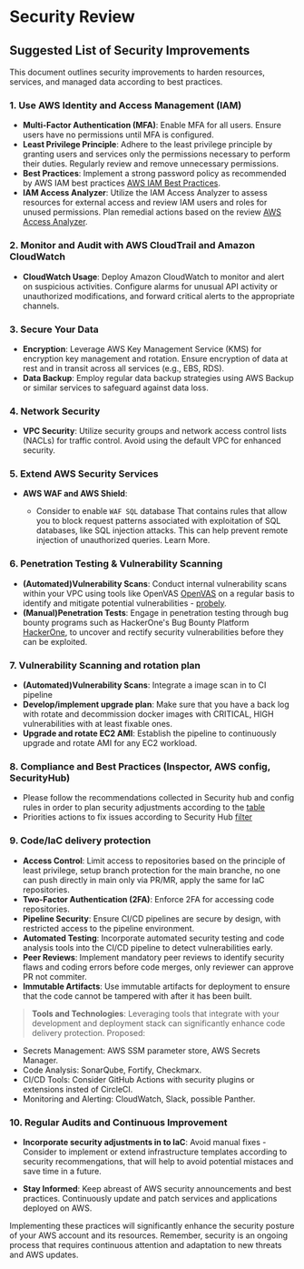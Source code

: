 # Security Review

## Suggested List of Security Improvements

This document outlines security improvements to harden resources, services, and managed data according to best practices.

### 1. Use AWS Identity and Access Management (IAM)

- **Multi-Factor Authentication (MFA)**: Enable MFA for all users. Ensure users have no permissions until MFA is configured.
- **Least Privilege Principle**: Adhere to the least privilege principle by granting users and services only the permissions necessary to perform their duties. Regularly review and remove unnecessary permissions.
- **Best Practices**: Implement a strong password policy as recommended by AWS IAM best practices [AWS IAM Best Practices](https://docs.aws.amazon.com/IAM/latest/UserGuide/best-practices.html).
- **IAM Access Analyzer**: Utilize the IAM Access Analyzer to assess resources for external access and review IAM users and roles for unused permissions. Plan remedial actions based on the review [AWS Access Analyzer](https://us-east-1.console.aws.amazon.com/access-analyzer/home?region=us-east-1).

### 2. Monitor and Audit with AWS CloudTrail and Amazon CloudWatch

- **CloudWatch Usage**: Deploy Amazon CloudWatch to monitor and alert on suspicious activities. Configure alarms for unusual API activity or unauthorized modifications, and forward critical alerts to the appropriate channels.

### 3. Secure Your Data

- **Encryption**: Leverage AWS Key Management Service (KMS) for encryption key management and rotation. Ensure encryption of data at rest and in transit across all services (e.g., EBS, RDS).
- **Data Backup**: Employ regular data backup strategies using AWS Backup or similar services to safeguard against data loss.

### 4. Network Security

- **VPC Security**: Utilize security groups and network access control lists (NACLs) for traffic control. Avoid using the default VPC for enhanced security.

### 5. Extend AWS Security Services

- **AWS WAF and AWS Shield**:

  - Consider to enable `WAF SQL` database That contains rules that allow you to block request patterns associated with exploitation of SQL databases, like SQL injection attacks. This can help prevent remote injection of unauthorized queries. Learn More.

### 6. Penetration Testing & Vulnerability Scanning

- **(Automated)Vulnerability Scans**: Conduct internal vulnerability scans within your VPC using tools like OpenVAS [OpenVAS](https://www.openvas.org) on a regular basis to identify and mitigate potential vulnerabilities - [probely](https://probely.com).
- **(Manual)Penetration Tests**: Engage in penetration testing through bug bounty programs such as HackerOne's Bug Bounty Platform [HackerOne](https://www.hackerone.com/product/bug-bounty-platform), to uncover and rectify security vulnerabilities before they can be exploited.

### 7. Vulnerability Scanning and rotation plan

- **(Automated)Vulnerability Scans**: Integrate a image scan in to CI pipeline
- **Develop/implement upgrade plan**: Make sure that you have a back log with rotate and decommission docker images with CRITICAL, HIGH vulnerabilities with at least fixable ones.
- **Upgrade and rotate EC2 AMI**: Establish the pipeline to continuously upgrade and rotate AMI for any EC2 workload.

### 8. Compliance and Best Practices (Inspector, AWS config, SecurityHub)

- Please follow the recommendations collected in Security hub and config rules in order to plan security adjustments according to the [table](./NON_COMPLIANT.md)
- Priorities actions to fix issues according to Security Hub [filter](https://us-east-1.console.aws.amazon.com/securityhub/home?region=us-east-1#/findings?search=SeverityLabel%3D%255Coperator%255C%253AEQUALS%255C%253ACRITICAL%26Title%3D%255Coperator%255C%253APREFIX_NOT_EQUALS%255C%253ACVE%26Region%3Dus-east-1%26WorkflowStatus%3D%255Coperator%255C%253AEQUALS%255C%253ANEW%26WorkflowStatus%3D%255Coperator%255C%253AEQUALS%255C%253ANOTIFIED%26RecordState%3D%255Coperator%255C%253AEQUALS%255C%253AACTIVE%26SeverityLabel%3D%255Coperator%255C%253AEQUALS%255C%253AHIGH)

### 9. Code/IaC delivery protection

- **Access Control**: Limit access to repositories based on the principle of least privilege, setup branch protection for the main branche, no one can push directly in main only via PR/MR, apply the same for IaC repositories.
- **Two-Factor Authentication (2FA)**: Enforce 2FA for accessing code repositories.
- **Pipeline Security**: Ensure CI/CD pipelines are secure by design, with restricted access to the pipeline environment.
- **Automated Testing**: Incorporate automated security testing and code analysis tools into the CI/CD pipeline to detect vulnerabilities early.
- **Peer Reviews**: Implement mandatory peer reviews to identify security flaws and coding errors before code merges, only reviewer can approve PR not commiter.
- **Immutable Artifacts**: Use immutable artifacts for deployment to ensure that the code cannot be tampered with after it has been built.

> **Tools and Technologies**: Leveraging tools that integrate with your development and deployment stack can significantly enhance code delivery protection. Proposed:

- Secrets Management: AWS SSM parameter store, AWS Secrets Manager.
- Code Analysis: SonarQube, Fortify, Checkmarx.
- CI/CD Tools: Consider GitHub Actions with security plugins or extensions insted of CircleCI.
- Monitoring and Alerting: CloudWatch, Slack, possible Panther.

### 10. Regular Audits and Continuous Improvement

- **Incorporate security adjustments in to IaC**: Avoid manual fixes - Consider to implement or extend infrastructure templates according to security recommengations, that will help to avoid potential mistaces and save time in a future.

- **Stay Informed**: Keep abreast of AWS security announcements and best practices. Continuously update and patch services and applications deployed on AWS.

Implementing these practices will significantly enhance the security posture of your AWS account and its resources. Remember, security is an ongoing process that requires continuous attention and adaptation to new threats and AWS updates.
